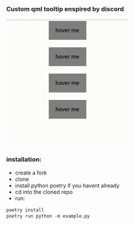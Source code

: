 ### Custom qml tooltip enspired by discord
![example](example.gif)

### installation:
- create a fork
- clone 
- install python poetry if you havent already
- cd into the cloned repo
- run: 
```console
poetry install    
poetry run python -m example.py      
```